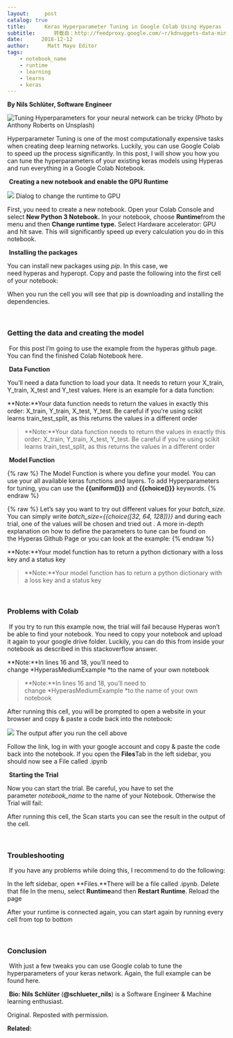 ```yaml
---
layout:     post
catalog: true
title:      Keras Hyperparameter Tuning in Google Colab Using Hyperas
subtitle:      转载自：http://feedproxy.google.com/~r/kdnuggets-data-mining-analytics/~3/gaDDC_dG5E4/keras-hyperparameter-tuning-google-colab-hyperas.html
date:      2018-12-12
author:      Matt Mayo Editor
tags:
    - notebook_name
    - runtime
    - learning
    - learns
    - keras
---
```


**By Nils Schlüter, Software Engineer**

![Tuning Hyperparameters for your neural network can be tricky (Photo by Anthony Roberts on Unsplash)](https://cdn-images-1.medium.com/max/800/0*K-0v6zWiCXt2_FHB)


Hyperparameter Tuning is one of the most computationally expensive tasks when creating deep learning networks. Luckily, you can use Google Colab to speed up the process significantly. In this post, I will show you how you can tune the hyperparameters of your existing keras models using Hyperas and run everything in a Google Colab Notebook.

 **Creating a new notebook and enable the GPU Runtime**

![](https://cdn-images-1.medium.com/max/600/1*enXh4J9hOc8ggaM0j-757A.png)
Dialog to change the runtime to GPU

First, you need to create a new notebook. Open your Colab Console and select **New Python 3 Notebook.** In your notebook, choose **Runtime**from the menu and then **Change runtime type.** Select Hardware accelerator: GPU and hit save. This will significantly speed up every calculation you do in this notebook.

 **Installing the packages**

You can install new packages using *pip*. In this case, we need hyperas and hyperopt. Copy and paste the following into the first cell of your notebook:



When you run the cell you will see that pip is downloading and installing the dependencies.

 

### **Getting the data and creating the model**

 For this post I’m going to use the example from the hyperas github page. You can find the finished Colab Notebook here.

 ****Data Function****

You’ll need a data function to load your data. It needs to return your X_train, Y_train, X_test and Y_test values. Here is an example for a data function:


**Note:**Your data function needs to return the values in exactly this order: X_train, Y_train, X_test, Y_test. Be careful if you’re using scikit learns train_test_split, as this returns the values in a different order

> **Note:**Your data function needs to return the values in exactly this order: X_train, Y_train, X_test, Y_test. Be careful if you’re using scikit learns train_test_split, as this returns the values in a different order

 ****Model Function****

{% raw %}
The Model Function is where you define your model. You can use your all available keras functions and layers. To add Hyperparameters for tuning, you can use the **{{uniform()}}** and **{{choice()}}** keywords.
{% endraw %}

{% raw %}
Let’s say you want to try out different values for your *batch_size*. You can simply write *batch_size={{choice([32, 64, 128])}}* and during each trial, one of the values will be chosen and tried out . A more in-depth explanation on how to define the parameters to tune can be found on the Hyperas Github Page or you can look at the example:
{% endraw %}


**Note:**Your model function has to return a python dictionary with a loss key and a status key

> **Note:**Your model function has to return a python dictionary with a loss key and a status key

 

### Problems with Colab

 If you try to run this example now, the trial will fail because Hyperas won’t be able to find your notebook. You need to copy your notebook and upload it again to your google drive folder. Luckily, you can do this from inside your notebook as described in this stackoverflow answer.


**Note:**In lines 16 and 18, you’ll need to change *HyperasMediumExample *to the name of your own notebook

> **Note:**In lines 16 and 18, you’ll need to change *HyperasMediumExample *to the name of your own notebook

After running this cell, you will be prompted to open a website in your browser and copy & paste a code back into the notebook:

![](https://cdn-images-1.medium.com/max/800/1*DwQlmlARWsN_lP8fSaFLAg.png)
The output after you run the cell above

Follow the link, log in with your google account and copy & paste the code back into the notebook. If you open the **Files**Tab in the left sidebar, you should now see a File called <YourNotebook>.ipynb

 **Starting the Trial**

Now you can start the trial. Be careful, you have to set the parameter *notebook_name* to the name of your Notebook. Otherwise the Trial will fail:


After running this cell, the Scan starts you can see the result in the output of the cell.

 

### **Troubleshooting**

 If you have any problems while doing this, I recommend to do the following:

In the left sidebar, open **Files.**There will be a file called <YourNotebook>.ipynb. Delete that file
In the menu, select **Runtime**and then **Restart Runtime**.
Reload the page

After your runtime is connected again, you can start again by running every cell from top to bottom

 

### Conclusion

 With just a few tweaks you can use Google colab to tune the hyperparameters of your keras network. Again, the full example can be found here.

 **Bio: Nils Schlüter** (**@schlueter_nils**) is a Software Engineer & Machine learning enthusiast.

Original. Reposted with permission.

**Related:**



 
